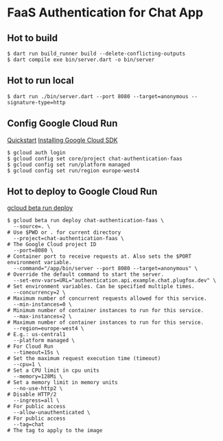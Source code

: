# FaaS Authentication for Chat App

## Hot to build

```shell
$ dart run build_runner build --delete-conflicting-outputs
$ dart compile exe bin/server.dart -o bin/server
```

## Hot to run local

```shell
$ dart run ./bin/server.dart --port 8080 --target=anonymous --signature-type=http
```

## Config Google Cloud Run

[Quickstart](https://github.com/GoogleCloudPlatform/functions-framework-dart/blob/main/docs/quickstarts/03-quickstart-cloudrun.md)
[Installing Google Cloud SDK](https://cloud.google.com/sdk/docs/install)

```shell
$ gcloud auth login
$ gcloud config set core/project chat-authentication-faas
$ gcloud config set run/platform managed
$ gcloud config set run/region europe-west4
```

## Hot to deploy to Google Cloud Run

[gcloud beta run deploy](https://cloud.google.com/sdk/gcloud/reference/beta/run/deploy)

```shell
$ gcloud beta run deploy chat-authentication-faas \
  --source=. \                                                        # Use $PWD or . for current directory
  --project=chat-authentication-faas \                                # The Google Cloud project ID
  --port=8080 \                                                       # Container port to receive requests at. Also sets the $PORT environment variable.
  --command="/app/bin/server --port 8080 --target=anonymous" \        # Override the default command to start the server.
  --set-env-vars=URL="authentication.api.example.chat.plugfox.dev" \  # Set environment variables. Can be specified multiple times.
  --concurrency=2 \                                                   # Maximum number of concurrent requests allowed for this service.
  --min-instances=0 \                                                 # Minimum number of container instances to run for this service.
  --max-instances=2 \                                                 # Maximum number of container instances to run for this service.
  --region=europe-west4 \                                             # E.g.: us-central1
  --platform managed \                                                # For Cloud Run
  --timeout=15s \                                                     # Set the maximum request execution time (timeout)
  --cpu=1 \                                                           # Set a CPU limit in cpu units
  --memory=128Mi \                                                    # Set a memory limit in memory units
  --no-use-http2 \                                                    # Disable HTTP/2
  --ingress=all \                                                     # For public access
  --allow-unauthenticated \                                           # For public access
  --tag=chat                                                          # The tag to apply to the image
```
